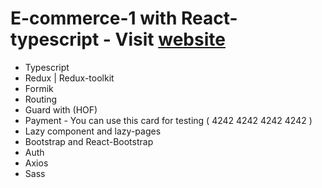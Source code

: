 # E-commerce-1 with React-typescript - Visit [website](https://e-commerce-1-react.onrender.com/)

- Typescript
- Redux | Redux-toolkit
- Formik
- Routing
- Guard with (HOF)
- Payment - You can use this card for testing ( 4242 4242 4242 4242 )
- Lazy component and lazy-pages
- Bootstrap and React-Bootstrap
- Auth
- Axios
- Sass
